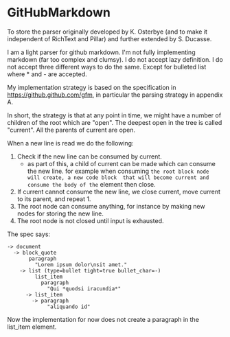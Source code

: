 # GitHubMarkdown
To store the parser originally developed by K. Osterbye (and to make it independent of RichText and Pillar) and further extended by S. Ducasse.

I am a light parser for github markdown. I'm not fully implementing markdown (far too complex and clumsy). I do not accept lazy definition. I do not accept three different ways to do the same. Except for bulleted list where * and - are accepted. 


My implementation strategy is based on the specification in https://github.github.com/gfm, in particular the parsing strategy in appendix A.

In short, the strategy is that at any point in time, we might have a number of children of the root which are "open". The deepest open in the tree is called "current". All the parents of current are open. 

When a new line is read we do the following:

1. Check if the new line can be consumed by current.
	 - as part of this, a child of current can be made which can consume the new line.
	 for example when consuming ``` the root block node will create, a new code block 
	 that will become current and consume the body of the ``` element then close. 
2. If current cannot consume the new line, we close current, move current to its parent, and repeat 1.
3. The root node can consume anything, for instance by making new nodes for storing the new line.
4. The root node is not closed until input is exhausted.


The spec says:
```
-> document
  -> block_quote
       paragraph
         "Lorem ipsum dolor\nsit amet."
    -> list (type=bullet tight=true bullet_char=-)
         list_item
           paragraph
             "Qui *quodsi iracundia*"
      -> list_item
        -> paragraph
             "aliquando id"
```
Now the implementation for now does not create a paragraph in the list_item element. 

